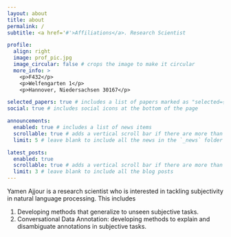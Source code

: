 ```yaml
---
layout: about
title: about
permalink: /
subtitle: <a href='#'>Affiliations</a>. Research Scientist

profile:
  align: right
  image: prof_pic.jpg
  image_circular: false # crops the image to make it circular
  more_info: >
    <p>F432</p>
    <p>Welfengarten 1</p>
    <p>Hannover, Niedersachsen 30167</p>

selected_papers: true # includes a list of papers marked as "selected={true}"
social: true # includes social icons at the bottom of the page

announcements:
  enabled: true # includes a list of news items
  scrollable: true # adds a vertical scroll bar if there are more than 3 news items
  limit: 5 # leave blank to include all the news in the `_news` folder

latest_posts:
  enabled: true
  scrollable: true # adds a vertical scroll bar if there are more than 3 new posts items
  limit: 3 # leave blank to include all the blog posts
---
```


Yamen Ajjour is a research scientist who is interested in tackling subjectivity in natural language processing. This includes
1. Developing methods that generalize to unseen subjective tasks.
2. Conversational Data Annotation: developing methods to explain and disambiguate annotations in subjective tasks.
